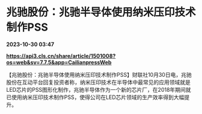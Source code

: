# 兆驰股份：兆驰半导体使用纳米压印技术制作PSS

**2023-10-30 03:47**

**https://api3.cls.cn/share/article/1501008?os=web&sv=7.7.5&app=CailianpressWeb**

【兆驰股份：兆驰半导体使用纳米压印技术制作PSS】财联社10月30日电，兆驰股份在互动平台回复投资者称，纳米压印技术在半导体中最常见的应用领域就是LED芯片的PSS图形化制作，兆驰半导体作为一个新的芯片厂，在2018年期间就已使用纳米压印技术制作PSS，使得公司在LED芯片领域的生产效率得到大幅提升。